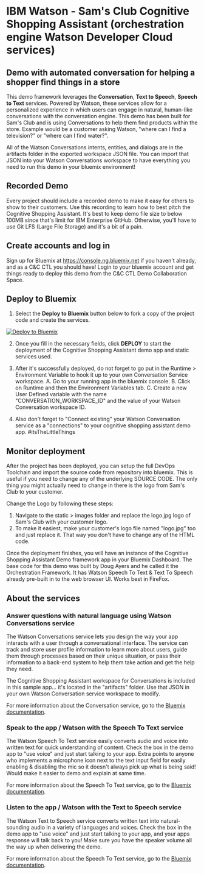 # IBM Watson - Sam's Club Cognitive Shopping Assistant (orchestration engine Watson Developer Cloud services)

## Demo with automated conversation for helping a shopper find things in a store
This demo framework leverages the **Conversation**, **Text to Speech**, **Speech to Text** services. Powered by Watson, these services allow for a personalized experience in which users can engage in natural, human-like conversations with the conversation engine.  This demo has been built for Sam's Club and is using Conversations to help them find products within the store.  Example would be a customer asking Watson, "where can I find a television?" or "where can I find water?".

All of the Watson Conversations intents, entities, and dialogs are in the artifacts folder in the exported workspace JSON file.  You can import that JSON into your Watson Conversations workspace to have everything you need to run this demo in your bluemix environment!

## Recorded Demo
Every project should include a recorded demo to make it easy for others to show to their customers.  Use this recording to learn how to best pitch the Cognitive Shopping Assistant.  It's best to keep demo file size to below 100MB since that's limit for IBM Enterprise GitHub.  Otherwise, you'll have to use Git LFS (Large File Storage) and it's a bit of a pain.

## Create accounts and log in

Sign up for Bluemix at https://console.ng.bluemix.net if you haven't already, and as a C&C CTL you should have!
Login to your bluemix account and get things ready to deploy this demo from the C&C CTL Demo Collaboration Space.

## Deploy to Bluemix

1. Select the **Deploy to Bluemix** button below to fork a copy of the project code and create the services.

  [![Deploy to Bluemix](https://bluemix.net/deploy/button.png)](https://bluemix.net/deploy?repository=https://github.ibm.com/WCP-CTL/SamsClub_Cognitive_Shopping_Assistant)

2.  Once you fill in the necessary fields, click **DEPLOY** to start the deployment of the Cognitive Shopping Assistant demo app and static services used.

3.  After it's successfully deployed, do not forget to go put in the Runtime > Environment Variable to hook it up to your own Conversation Service workspace.
    A.  Go to your running app in the bluemix console.
    B.  Click on Runtime and then the Environment Variables tab.
    C.  Create a new User Defined variable with the name "CONVERSATION_WORKSPACE_ID" and the value of your Watson Conversation workspace ID.
    
4.  Also don't forget to "Connect existing" your Watson Conversation service as a "connections" to your cognitive shopping assistant demo app.  #itsTheLittleThings

## Monitor deployment

After the project has been deployed, you can setup the full DevOps Toolchain and import the source code from repository into bluemix.  This is useful if you need to change any of the underlying SOURCE CODE.  The only thing you might actually need to change in there is the logo from Sam's Club to your customer.

Change the Logo by following these steps:
1. Navigate to the static > images folder and replace the logo.jpg logo of Sam's Club with your customer logo.
2. To make it easiest, make your customer's logo file named "logo.jpg" too and just replace it.  That way you don't have to change any of the HTML code.

Once the deployment finishes, you will have an instance of the Cognitive Shopping Assistant Demo framework app in your Bluemix Dashboard.  The base code for this demo was built by Doug Ayers and he called it the Orchestration Framework.  It has Watson Speech To Text & Text To Speech already pre-built in to the web browser UI.  Works best in FireFox.

## About the services

### Answer questions with natural language using Watson Conversations service
The Watson Conversations service lets you design the way your app interacts with a user through a conversational interface. The service can track and store user profile information to learn more about users, guide them through processes based on their unique situation, or pass their information to a back-end system to help them take action and get the help they need.

The Cognitive Shopping Assistant workspace for Conversations is included in this sample app... it's located in the "artifacts" folder.  Use that JSON in your own Watson Conversation service workspace to modify.

For more information about the Conversation service, go to the [Bluemix documentation](https://www.ibm.com/watson/services/conversation/).

### Speak to the app / Watson with the Speech To Text service
The Watson Speech To Text service easily converts audio and voice into written text for quick understanding of content.  Check the box in the demo app to "use voice" and just start talking to your app.  Extra points to anyone who implements a microphone icon next to the text input field for easily enabling & disabling the mic so it doesn't always pick up what is being said!  Would make it easier to demo and explain at same time.

For more information about the Speech To Text service, go to the [Bluemix documentation](https://www.ibm.com/watson/services/speech-to-text/).

### Listen to the app / Watson with the Text to Speech service
The Watson Text to Speech service converts written text into natural-sounding audio in a variety of languages and voices.  Check the box in the demo app to "use voice" and just start talking to your app, and your apps response will talk back to you!  Make sure you have the speaker volume all the way up when delivering the demo.

For more information about the Speech To Text service, go to the [Bluemix documentation](https://www.ibm.com/watson/services/text-to-speech/).
